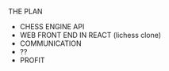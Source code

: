 THE PLAN

- CHESS ENGINE API
- WEB FRONT END IN REACT (lichess clone)
- COMMUNICATION
- ??
- PROFIT

